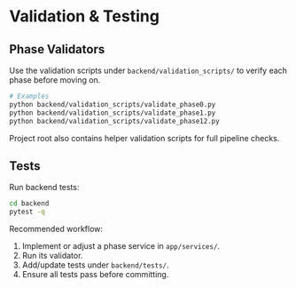 # Validation & Testing

## Phase Validators
Use the validation scripts under `backend/validation_scripts/` to verify each phase before moving on.

```bash
# Examples
python backend/validation_scripts/validate_phase0.py
python backend/validation_scripts/validate_phase1.py
python backend/validation_scripts/validate_phase12.py
```

Project root also contains helper validation scripts for full pipeline checks.

## Tests
Run backend tests:
```bash
cd backend
pytest -q
```

Recommended workflow:
1. Implement or adjust a phase service in `app/services/`.
2. Run its validator.
3. Add/update tests under `backend/tests/`.
4. Ensure all tests pass before committing.

